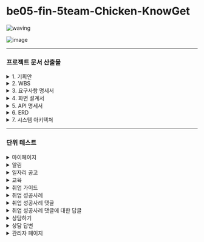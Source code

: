 # be05-fin-5team-Chicken-KnowGet
![waving](https://capsule-render.vercel.app/api?type=waving&width=100%&height=300&text=Chicken%20팀의%20KnowGet%20프로젝트&fontAlign=50&fontAlignY=40&color=gradient&fontSize=40)

![image](https://github.com/beyond-sw-camp/be05-fin-5team-KnowGet-Backend/assets/155924495/815be4e6-e66b-41c2-bae6-dd1df73eed2c)

---

### 프로젝트 문서 산출물

<details>
  
  <summary>1. 기획안</summary>

  <br/>

  - [기획안 바로가기 >](https://docs.google.com/document/d/1Ucauy5ZMM9s71Qy_svndxV5mIco3C6t9s2AXsY0C59A/edit?usp=sharing)

</details>

<details>
  
  <summary>2. WBS</summary>

  <br/>

  - [WBS 바로가기 >](https://docs.google.com/spreadsheets/d/1vZhWWp7TbRf0YiPWQCPTvmmrBy8v7JXIAb6jj8DCzP4/edit?gid=1143432732#gid=1143432732)
  
</details>

<details>

  <summary>3. 요구사항 명세서</summary>

  <br/>

  - [요구사항 정의서 바로가기 >](https://docs.google.com/spreadsheets/d/1vZhWWp7TbRf0YiPWQCPTvmmrBy8v7JXIAb6jj8DCzP4/edit?gid=177440614#gid=177440614)
  
</details>

<details>
  
  <summary>4. 화면 설계서</summary>

  <br/>

  - [화면 설계서 바로가기 >](https://www.figma.com/design/waOCStYSDMCl7OtFEHo5W8/KnowGet?node-id=0%3A1&t=NVhpxYY0jEwuSWgT-1)
  
</details>

<details>
  
  <summary>5. API 명세서</summary>

  <br/>

  - [API 명세서 바로가기 >](https://docs.google.com/spreadsheets/d/1vZhWWp7TbRf0YiPWQCPTvmmrBy8v7JXIAb6jj8DCzP4/edit?gid=2024008045#gid=2024008045)
  
</details>

<details>

  <summary>6. ERD</summary>

  <br/>

  ![image](https://github.com/beyond-sw-camp/be05-fin-5team-KnowGet-Backend/assets/93907076/e5b476e3-791f-41a6-938d-5c4e49b42655)
  
</details>

<details>

  <summary>7. 시스템 아키텍쳐</summary>

  <br/>

  ![image](https://github.com/beyond-sw-camp/be05-fin-5team-KnowGet-Backend/assets/155924495/06a82f4b-a2c2-4f92-a83a-dc5f146bbf22)
  
</details>

---

### 단위 테스트


<details>

  <summary>마이페이지</summary>

  <br/>

  - 근무 희망 지역 변경 - 성공
  <img width="843" alt="근무 희망 지역 변경 성공" src="https://github.com/beyond-sw-camp/be05-fin-5team-KnowGet-Backend/assets/93907076/6a15f7e4-0836-4498-8c6e-fd890225731f">

  <br/>

  - 근무 희망 지역 변경 - 실패
  <img width="843" alt="근무 희망 지역 변경 실패" src="https://github.com/beyond-sw-camp/be05-fin-5team-KnowGet-Backend/assets/93907076/63b96b4f-3820-4e4e-be26-df4be6fb695f">

  <br/>

  - 근무 희망 직종 변경 - 성공
  <img width="843" alt="근무 희망 직종 변경 성공" src="https://github.com/beyond-sw-camp/be05-fin-5team-KnowGet-Backend/assets/93907076/958a8f30-b0ff-4eb8-b74d-d3cf20d72ae6">

  <br/>

  - 근무 희망 직종 변경 - 실패
  <img width="843" alt="근무 희망 직종 변경 실패" src="https://github.com/beyond-sw-camp/be05-fin-5team-KnowGet-Backend/assets/93907076/1fed8f6b-938c-4e3d-a4b8-5679112ec832">

  <br/>

  - 비밀번호 변경 - 성공
  <img width="843" alt="비밀번호 변경 성공" src="https://github.com/beyond-sw-camp/be05-fin-5team-KnowGet-Backend/assets/93907076/4cdec2f5-3cb3-42dd-aa68-cb5d21e15ee9">

  <br/>
  
  - 비밀번호 변경 - 실패
  <img width="843" alt="비밀번호 변경 실패" src="https://github.com/beyond-sw-camp/be05-fin-5team-KnowGet-Backend/assets/93907076/64efddcc-511e-4e38-a42d-64900f319af8">
  
  <br/>

  - 요청한 상담 목록 조회 - 성공
  <img width="843" alt="요청한 상담 목록 조회 성공" src="https://github.com/beyond-sw-camp/be05-fin-5team-KnowGet-Backend/assets/93907076/95f4051f-ab8d-48ab-bb46-323cba6a296e">

  <br/>

  - 요청한 상담 목록 조회 - 실패
  <img width="843" alt="요청한 상담 목록 조회 실패" src="https://github.com/beyond-sw-camp/be05-fin-5team-KnowGet-Backend/assets/93907076/c9eee668-25ee-4290-8380-eb57f19bc376">

  <br/>
  
  - 작성한 취업 성공사례 게시글 목록 조회 - 성공
  <img width="843" alt="작성한 취업 성공사례 게시글 목록 조회 성공" src="https://github.com/beyond-sw-camp/be05-fin-5team-KnowGet-Backend/assets/93907076/34cffa91-be31-4a5d-ace6-d71d691bc908">

  <br/>

  - 작성한 취업 성공사례 게시글 목록 조회 - 실패
  <img width="843" alt="작성한 취업 성공사례 게시글 목록 조회 실패" src="https://github.com/beyond-sw-camp/be05-fin-5team-KnowGet-Backend/assets/93907076/0d33836f-b082-4940-8a6b-96cb4873bb05">

  <br/>
  
  - 북마크한 공고 목록 조회 - 성공
  <img width="843" alt="북마크한 공고 목록 조회 성공" src="https://github.com/beyond-sw-camp/be05-fin-5team-KnowGet-Backend/assets/93907076/ecfd6470-f864-41ae-964b-8219a816e1da">

  <br/>

  - 북마크한 공고 목록 조회 - 실패
  <img width="843" alt="북마크한 공고 목록 조회 실패" src="https://github.com/beyond-sw-camp/be05-fin-5team-KnowGet-Backend/assets/93907076/90ffbe0a-b39b-4640-a9f9-7efc2d1062d8">
  
</details>


<details>

  <summary>알림</summary>

  <br/>

  - 읽지 않은 알림 개수 불러오기 - 성공
  <img width="843" alt="읽지 않은 알림 개수 불러오기 성공" src="https://github.com/beyond-sw-camp/be05-fin-5team-KnowGet-Backend/assets/93907076/e0731f48-8b31-4372-bdad-e1b2e3832f20">

  <br/>

  - 읽지 않은 알림 개수 불러오기 - 실패
  <img width="843" alt="읽지 않은 알림 개수 불러오기 실패" src="https://github.com/beyond-sw-camp/be05-fin-5team-KnowGet-Backend/assets/93907076/edc4d0b6-5ac7-48a5-b68e-fa6233f8e996">

  <br/>

  - 사용자의 모든 알림을 불러오기 - 성공
  <img width="843" alt="사용자의 모든 알림을 불러오기 성공" src="https://github.com/beyond-sw-camp/be05-fin-5team-KnowGet-Backend/assets/93907076/4ecffc1f-419e-463e-92b4-72876152c7cb">

  <br/>

  - 사용자의 모든 알림을 불러오기 - 실패
  <img width="843" alt="사용자의 모든 알림을 불러오기 실패" src="https://github.com/beyond-sw-camp/be05-fin-5team-KnowGet-Backend/assets/93907076/4b5fd70c-048d-4996-acb7-332fd3afe119">

  <br/>

  - 알림을 읽음 처리 - 성공
  <img width="843" alt="알림을 읽음 처리 성공" src="https://github.com/beyond-sw-camp/be05-fin-5team-KnowGet-Backend/assets/93907076/77376cc6-9499-421a-8e72-b08f48b04adb">

  <br/>

  - 알림을 읽음 처리 - 실패
  <img width="843" alt="알림을 읽음 처리 실패" src="https://github.com/beyond-sw-camp/be05-fin-5team-KnowGet-Backend/assets/93907076/be55675a-ce0c-42dc-a5a3-db90112fd899">

  <br/>

  - 알림 삭제 - 성공
  <img width="843" alt="알림 삭제 성공" src="https://github.com/beyond-sw-camp/be05-fin-5team-KnowGet-Backend/assets/93907076/5c3b8aee-baaf-45ca-b411-c5d621d42190">

  <br/>

  - 알림 삭제 - 실패
  <img width="843" alt="알림 삭제 실패" src="https://github.com/beyond-sw-camp/be05-fin-5team-KnowGet-Backend/assets/93907076/0a94c1f6-12c2-457e-b7e9-0ffcfc68e057">
  
</details>

<details>

  <summary>일자리 공고</summary>

  <br/>

  - 일자리 공고 목록 조회
  <img width="843" alt="취업 가이드 목록 조회" src="https://github.com/beyond-sw-camp/be05-fin-5team-KnowGet-Backend/assets/155924495/6a4d0b64-1696-4f30-89e0-09782451070c">

  <br/>

  - 일자리 공고 필터링 - 지역명
  <img width="843" alt="취업 가이드 상세 조회" src="https://github.com/beyond-sw-camp/be05-fin-5team-KnowGet-Backend/assets/155924495/09e1e247-be48-4ea5-8462-e0e7878c155e">

  <br/>

  - 일자리 공고 필터링 - 직종코드
  <img width="843" alt="취업 가이드 상세 조회 에러" src="https://github.com/beyond-sw-camp/be05-fin-5team-KnowGet-Backend/assets/155924495/878275bd-555e-4518-b940-1ffbc3d37f8f">

  <br/>

  - 북마크 상태 변경 - 성공
  <img width="843" alt="북마크 상태 변경 성공" src="https://github.com/beyond-sw-camp/be05-fin-5team-KnowGet-Backend/assets/93907076/96bf3c51-284f-4e52-9633-ea6dca3c8e0a">

  <br/>

  - 북마크 상태 변경 - 실패
  <img width="843" alt="북마크 상태 변경 실패" src="https://github.com/beyond-sw-camp/be05-fin-5team-KnowGet-Backend/assets/93907076/4961f5ea-5166-4178-b98e-a70866278e09">

</details>


<details>
  
  <summary>교육</summary>

  - 교육 강의 전체 목록 조회 - 성공
  <img width="843" alt="교육 강의 전체 목록 조회" src="https://github.com/beyond-sw-camp/be05-fin-5team-KnowGet-Backend/assets/155809042/0ee252a3-d49b-404a-9fd8-ed1b805edf3d">

  <br/>

  - 교육 강의 키워드로 검색 - 성공
  <img width="843" alt="교육 강의 키워드로 검색" src="https://github.com/beyond-sw-camp/be05-fin-5team-KnowGet-Backend/assets/155809042/a6128e8e-ed61-497c-ae10-7829c4ccaafa">

  <br/>
  
  - 교육 강의 키워드로 검색 - 실패
  <img width="843" alt="교육 강의 키워드로 검색" src="https://github.com/beyond-sw-camp/be05-fin-5team-KnowGet-Backend/assets/155809042/510fa238-7798-4b9d-b226-e42461ad8fd4">

  <br/>

  - 모집중인 교육 강의 조회 - 성공
  <img width="843" alt="모집중인 교육 강의 조회" src="https://github.com/beyond-sw-camp/be05-fin-5team-KnowGet-Backend/assets/155809042/c22032fc-3242-45f0-aa52-6db4101b6213">

</details>


<details>

  <summary>취업 가이드</summary>

  <br/>

  - 취업 가이드 목록 조회
  <img width="843" alt="취업 가이드 목록 조회" src="https://github.com/beyond-sw-camp/be05-fin-5team-KnowGet-Backend/assets/155924495/98a04b46-ea98-4ad9-96d8-464921cde5d8">

  <br/>

  - 취업 가이드 상세 조회
  <img width="843" alt="취업 가이드 상세 조회" src="https://github.com/beyond-sw-camp/be05-fin-5team-KnowGet-Backend/assets/155924495/02ef6926-da38-462b-b106-f33a31fe55df">

  <br/>

  - 취업 가이드 상세 조회 예외 처리
  <img width="843" alt="취업 가이드 상세 조회 에러" src="https://github.com/beyond-sw-camp/be05-fin-5team-KnowGet-Backend/assets/155924495/d556c78b-6c43-4d0d-87a2-ad27d280cecd">

  <br/>

  - 취업 가이드 게시글 등록
  <img width="843" alt="취업 가이드 게시글 등록" src="https://github.com/beyond-sw-camp/be05-fin-5team-KnowGet-Backend/assets/132131921/62838d9e-0b64-4ebd-9691-2e3efe51945f">

  <br/>

  - 취업 가이드 수정
  <img width="843" alt="회원 활성화 에러" src="https://github.com/beyond-sw-camp/be05-fin-5team-KnowGet-Backend/assets/155924495/cc3f5b5c-ea09-436d-888e-326a00d150bc">

  <br/>

  - 취업 가이드 수정 예외 처리
  <img width="843" alt=" 회원 비활성화 에러" src="https://github.com/beyond-sw-camp/be05-fin-5team-KnowGet-Backend/assets/155924495/6e8f492f-42a1-4489-a331-8c30a69a42a8">

  - 취업 가이드 삭제
  <img width="843" alt="회원 활성화 에러" src="https://github.com/beyond-sw-camp/be05-fin-5team-KnowGet-Backend/assets/155924495/a2e6255c-0e90-493b-93bb-63686837a615">

  <br/>

  - 취업 가이드 삭제 예외 처리
  <img width="843" alt="회원 활성화 에러" src="https://github.com/beyond-sw-camp/be05-fin-5team-KnowGet-Backend/assets/155924495/dabb76b0-e44e-4561-970a-30df77105d00">

</details>


<details>
  
  <summary>취업 성공사례</summary>

  <br/>

  - 취업 성공 사례작성 - 성공
  <img width="843" alt="성공 사례 작성" src="https://github.com/beyond-sw-camp/be05-fin-5team-KnowGet-Backend/assets/155809042/3991d91d-bdf5-48ae-af5f-7768f4083268">
  
  <br/>

  - 취업 성공 사례작성 - 실패
  <img width="843" alt="성공 사례 작성" src="https://github.com/beyond-sw-camp/be05-fin-5team-KnowGet-Backend/assets/155809042/f759314e-19e3-4446-9ccc-1e1c99ae9298">
  
  <br/>

  - 취업 성공사례 전체 목록 조회 - 성공
  <img width="843" alt="성공 사례 전체 목록 조회" src="https://github.com/beyond-sw-camp/be05-fin-5team-KnowGet-Backend/assets/155809042/0c888cbd-de78-402b-ab7b-6ede711ed701">
  
  <br/>

  - 취업 성공사례 전체 목록 조회 - 실패
  <img width="843" alt="성공 사례 전체 목록 조회" src="https://github.com/beyond-sw-camp/be05-fin-5team-KnowGet-Backend/assets/155809042/36ad0a44-9647-4bcd-929b-69d2bf4c2fb7">
  
  <br/>

  - 취업 성공사례 특정 게시글 조회 - 성공
  <img width="843" alt="성공 사례 특정 게시글 조회" src="https://github.com/beyond-sw-camp/be05-fin-5team-KnowGet-Backend/assets/155809042/99efbd1f-d805-4b2c-bf6b-ebbab77fcd5b">
  
  <br/>

  - 취업 성공사례 특정 게시글 조회 - 실패
  <img width="843" alt="성공 사례 특정 게시글 조회" src="https://github.com/beyond-sw-camp/be05-fin-5team-KnowGet-Backend/assets/155809042/4d2f9229-01b8-4e7a-a808-aa24537605da">
  
  <br/>

  - 취업 성공사례 삭제 - 성공
  <img width="843" alt="성공 사례 삭제" src="https://github.com/beyond-sw-camp/be05-fin-5team-KnowGet-Backend/assets/155809042/154d37fc-ab3b-4023-bee2-2f0a7ba4df07">
  
  <br/>

  - 취업 성공사례 삭제 - 실패
  <img width="843" alt="성공 사례 삭제" src="https://github.com/beyond-sw-camp/be05-fin-5team-KnowGet-Backend/assets/155809042/90472d1a-1ed6-4065-86d5-967551e15e44">

  <br/>

  - 취업 성공사례 키워드로 검색 - 성공
  <img width="843" alt="성공 사례 키워드로 검색" src="https://github.com/beyond-sw-camp/be05-fin-5team-KnowGet-Backend/assets/155809042/f860d879-86e1-48d5-86df-6fd800c9d942">
  
  <br/>

  - 취업 성공사례 키워드로 검색 - 실패
  <img width="843" alt="성공 사례 키워드로 검색" src="https://github.com/beyond-sw-camp/be05-fin-5team-KnowGet-Backend/assets/155809042/8f6c15a0-cda4-44d6-bfd1-380f78b1082b">

  <br/>

  - 취업 성공사례 승인상태 업데이트 - 성공
  <img width="843" alt="성공 사례 승인상태 업데이트 성공" src="https://github.com/beyond-sw-camp/be05-fin-5team-KnowGet-Backend/assets/93907076/51a7fbf7-bd1f-44b5-b982-6bd53c75c961">

  <br/>

  - 취업 성공사례 승인상태 업데이트 - 실패
  <img width="843" alt="성공 사례 승인상태 업데이트 실패" src="https://github.com/beyond-sw-camp/be05-fin-5team-KnowGet-Backend/assets/93907076/8cd6ff43-444a-45f1-acaf-8c514cb619b3">

</details>


<details>

  <summary>취업 성공사례 댓글</summary>
  
  <br/>

  - 취업 성공사례 게시글에 대한 댓글 작성 - 성공
  <img width="843" alt="취업 성공사례 게시글에 대한 댓글 작성 성공" src="https://github.com/beyond-sw-camp/be05-fin-5team-KnowGet-Backend/assets/93907076/bf82e9e3-3c29-4be7-98b7-14d5eeb740cf">
  
  <br/>

  - 취업 성공사례 게시글에 대한 댓글 작성 - 실패
  <img width="843" alt="취업 성공사례 게시글에 대한 댓글 작성 실패" src="https://github.com/beyond-sw-camp/be05-fin-5team-KnowGet-Backend/assets/93907076/1f0e0895-f380-459b-94aa-e55ce5c10296">

  <br/>

  - 특정 성공 사례 게시글에 달린 모든 댓글 조회 - 성공
  <img width="843" alt="특정 성공 사례 게시글에 달린 모든 댓글 조회 성공" src="https://github.com/beyond-sw-camp/be05-fin-5team-KnowGet-Backend/assets/93907076/aea7c846-6a1a-42fb-a64e-0d02c721a845">

  <br/>

  - 특정 성공 사례 게시글에 달린 모든 댓글 조회 - 실패
  <img width="843" alt="특정 성공 사례 게시글에 달린 모든 댓글 조회 실패" src="https://github.com/beyond-sw-camp/be05-fin-5team-KnowGet-Backend/assets/93907076/09863236-0324-41ca-9abb-d2336222b27f">

  <br/>

  - 특정 취업 성공사례 게시글에 달린 댓글 수정 - 성공
  <img width="843" alt="특정 취업 성공사례 게시글에 달린 댓글 수정 성공" src="https://github.com/beyond-sw-camp/be05-fin-5team-KnowGet-Backend/assets/93907076/f6bb2d2f-ff98-45ae-b4f8-8dabf15c56f8">

  <br/>

  - 특정 취업 성공사례 게시글에 달린 댓글 수정 - 실패
  <img width="843" alt="특정 취업 성공사례 게시글에 달린 댓글 수정 실패" src="https://github.com/beyond-sw-camp/be05-fin-5team-KnowGet-Backend/assets/93907076/470c9085-21dd-421c-a280-2103406e5599">

  <br/>

  - 특정 취업 성공사례 게시글에 달린 댓글 삭제 - 성공
  <img width="843" alt="특정 취업 성공사례 게시글에 달린 댓글 삭제 성공" src="https://github.com/beyond-sw-camp/be05-fin-5team-KnowGet-Backend/assets/93907076/19fd8802-3ab4-4d67-a299-dc0e38a12743">

  <br/>

  - 특정 취업 성공사례 게시글에 달린 댓글 삭제 - 실패
  <img width="843" alt="특정 취업 성공사례 게시글에 달린 댓글 삭제 실패" src="https://github.com/beyond-sw-camp/be05-fin-5team-KnowGet-Backend/assets/93907076/26eaaed8-127c-4b85-a189-e3ef5d85025a">
  
</details>


<details>

  <summary>취업 성공사례 댓글에 대한 답글</summary>

  <br/>

  - 특정 댓글에 답글 작성 - 성공
  <img width="843" alt="특정 댓글에 답글 작성 성공" src="https://github.com/beyond-sw-camp/be05-fin-5team-KnowGet-Backend/assets/93907076/12a1600f-b6ae-4d72-8f3c-c448492e2a0a">

  <br/>

  - 특정 댓글에 답글 작성 - 실패
  <img width="843" alt="특정 댓글에 답글 작성 실패" src="https://github.com/beyond-sw-camp/be05-fin-5team-KnowGet-Backend/assets/93907076/960ca4b9-8020-4a4e-af45-d38f8e86e66e">

  <br/>

  - 특정 댓글에 달린 모든 답글 조회 - 성공
  <img width="843" alt="특정 댓글에 달린 모든 답글 조회 성공" src="https://github.com/beyond-sw-camp/be05-fin-5team-KnowGet-Backend/assets/93907076/6a732998-4ac5-43dc-932f-8e7ad35817fc">

  <br/>

  - 특정 댓글에 달린 모든 답글 조회 - 실패
  <img width="843" alt="특정 댓글에 달린 모든 답글 조회 실패" src="https://github.com/beyond-sw-camp/be05-fin-5team-KnowGet-Backend/assets/93907076/405e9654-5d9f-4c41-9316-7065972ee69c">

  <br/>

  -  특정 댓글에 달린 답글 수정 - 성공
  <img width="843" alt=" 특정 댓글에 달린 답글 수정 성공" src="https://github.com/beyond-sw-camp/be05-fin-5team-KnowGet-Backend/assets/93907076/bca2fed1-0159-4f9b-aeeb-f666d9de6f3b">

  <br/>

  -  특정 댓글에 달린 답글 수정 - 실패
  <img width="843" alt=" 특정 댓글에 달린 답글 수정 실패" src="https://github.com/beyond-sw-camp/be05-fin-5team-KnowGet-Backend/assets/93907076/54edeabb-897f-4105-a6f9-812bbc793878">

  <br/>

  -  특정 댓글에 달린 답글 삭제 - 성공
  <img width="843" alt="특정 댓글에 달린 답글 삭제 성공" src="https://github.com/beyond-sw-camp/be05-fin-5team-KnowGet-Backend/assets/93907076/2bf47004-adb1-47fc-b6a4-aa271873da49">

  <br/>

  -  특정 댓글에 달린 답글 삭제 - 실패
  <img width="843" alt="특정 댓글에 달린 답글 삭제 실패" src="https://github.com/beyond-sw-camp/be05-fin-5team-KnowGet-Backend/assets/93907076/becc819c-a976-41e0-96ea-dbb3ab296460">
  
</details>


<details>
  
  <summary>상담하기</summary>

  <br/>

  - 상담 작성
  <img width="843" alt="상담 작성" src="https://github.com/beyond-sw-camp/be05-fin-5team-KnowGet-Backend/assets/132131921/75cd41af-b579-4e4c-a32a-d447ddd23e36">

  <br/>

  - 상담 작성 에러
  <img width="843" alt="상담 작성 에러" src="https://github.com/beyond-sw-camp/be05-fin-5team-KnowGet-Backend/assets/132131921/a4ef1c7e-8044-45e2-ae50-4e6663009620">

  <br/>

  - 상담 목록 조회
  <img width="843" alt="상담 목록 조회" src="https://github.com/beyond-sw-camp/be05-fin-5team-KnowGet-Backend/assets/132131921/aae01db6-277c-4ca2-a01c-3ea4187862a9">

  <br/>

  - 상담 상세 조회
  <img width="843" alt="상담 상세 조회 에러" src="https://github.com/beyond-sw-camp/be05-fin-5team-KnowGet-Backend/assets/132131921/18d4a1b3-80bb-4fc1-8f40-fc137eba2ece">

  <br/>

  - 상담 상세 조회 에러
  <img width="843" alt="상담 상세 조회 에러" src="https://github.com/beyond-sw-camp/be05-fin-5team-KnowGet-Backend/assets/132131921/3955c806-6a98-4a80-b510-ad95155ad494">

</details>


<details>

  <summary>상담 답변</summary>

  <br/>

  - 상담 답변 작성
  <img width="843" alt="상담 답변 작성" src="https://github.com/beyond-sw-camp/be05-fin-5team-KnowGet-Backend/assets/132131921/5c3e0214-22b8-425e-9435-1e1cd64618bb">
  
  <br/>
  
  - 상담 답변 작성 에러
  <img width="843" alt="상담 답변 작성 에러" src="https://github.com/beyond-sw-camp/be05-fin-5team-KnowGet-Backend/assets/132131921/1bcc7a7d-7128-47f5-a6b6-17edb12014e9">
  
  <br/>
  
  - 상담 답변 조회 
  <img width="843" alt="상담 답변 조회" src="https://github.com/beyond-sw-camp/be05-fin-5team-KnowGet-Backend/assets/132131921/052584f7-db3c-462f-b7dd-e09bd7c345a9">
  
  <br/>
  
  - 상담 답변 수정
  <img width="843" alt="상담 답변 수정" src="https://github.com/beyond-sw-camp/be05-fin-5team-KnowGet-Backend/assets/132131921/f8e47ea9-a710-4eb0-9d53-0d692d2fa087">
  
  <br/>
  
  - 상담 답변 수정 에러
  <img width="843" alt="상담 답변 수정 에러" src="https://github.com/beyond-sw-camp/be05-fin-5team-KnowGet-Backend/assets/132131921/1b47eac1-dd6a-41d3-bada-1f111d796d96">
  
  <br/>
  
  - 상담 답변 삭제
  <img width="843" alt="상담 답변 삭제" src="https://github.com/beyond-sw-camp/be05-fin-5team-KnowGet-Backend/assets/132131921/6ccc90a8-c1ef-4d25-8a67-ee6971ea73ca">
  
  <br/>
  
  - 상담 답변 삭제 에러
  <img width="843" alt="상담 답변 삭제 에러" src="https://github.com/beyond-sw-camp/be05-fin-5team-KnowGet-Backend/assets/132131921/bfa2fccf-1efd-41c8-b607-b60ce6bc61ed">

</details>


<details>

  <summary>관리자 페이지</summary>
  
  <br/>
  
  - 회원 목록 조회
  <img width="843" alt="회원 목록 조회" src="https://github.com/beyond-sw-camp/be05-fin-5team-KnowGet-Backend/assets/132131921/c6ee4577-c33b-43ed-bc0a-e592a8cf58e4">
  
  <br/>
  
  - 회원 활성화
  <img width="843" alt="회원 활성화" src="https://github.com/beyond-sw-camp/be05-fin-5team-KnowGet-Backend/assets/132131921/d124cdea-a00c-4a06-a2e2-fb2066fb63c2">
  
  <br/>
  
  - 회원 비활성화 
  <img width="843" alt="회원 비활성화" src="https://github.com/beyond-sw-camp/be05-fin-5team-KnowGet-Backend/assets/132131921/62838d9e-0b64-4ebd-9691-2e3efe51945f">
  
  <br/>
  
  - 회원 활성화 에러
  <img width="843" alt="회원 활성화 에러" src="https://github.com/beyond-sw-camp/be05-fin-5team-KnowGet-Backend/assets/132131921/66d09cdd-4649-4540-8cf5-8149da6020d6">
  
  <br/>
  
  - 회원 비활성화 에러
  <img width="843" alt=" 회원 비활성화 에러" src="https://github.com/beyond-sw-camp/be05-fin-5team-KnowGet-Backend/assets/132131921/874880ca-3a31-43cc-9f39-a192aa6a9bcf">

</details>
